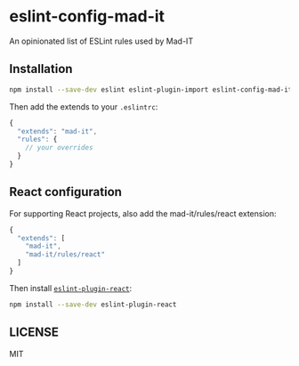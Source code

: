 # eslint-config-mad-it

An opinionated list of ESLint rules used by Mad-IT

## Installation

```sh
npm install --save-dev eslint eslint-plugin-import eslint-config-mad-it
```

Then add the extends to your `.eslintrc`:

```javascript
{
  "extends": "mad-it",
  "rules": {
    // your overrides
  }
}
```

## React configuration

For supporting React projects, also add the mad-it/rules/react extension:

```javascript
{
  "extends": [
    "mad-it",
    "mad-it/rules/react"
  ]
}
```

Then install [`eslint-plugin-react`](https://github.com/yannickcr/eslint-plugin-react):

```sh
npm install --save-dev eslint-plugin-react
```


## LICENSE

MIT
